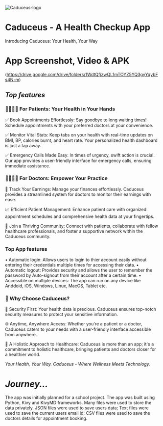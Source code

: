 ![Caduceus-logo](https://github.com/vigneshc1202/Caduceus/assets/117792967/a05e4a33-c6f0-4491-8b88-48da5113f18c)

# Caduceus - A Health Checkup App
Introducing Caduceus: Your Health, Your Way

# App Screenshot, Video & APK

(https://drive.google.com/drive/folders/1WdtQfjzwQL1mTOYZ5YQ3gyYqybFs4N-m)

## *Top features*

### 👩‍⚕️👨‍⚕️ **For Patients: Your Health in Your Hands**

✅ Book Appointments Effortlessly: Say goodbye to long waiting times! Schedule appointments with your preferred doctors at your convenience.

✅ Monitor Vital Stats: Keep tabs on your health with real-time updates on BMI, BP, calories burnt, and heart rate. Your personalized health dashboard is just a tap away.

✅ Emergency Calls Made Easy: In times of urgency, swift action is crucial. Our app provides a user-friendly interface for emergency calls, ensuring immediate assistance.

### 👨‍⚕️👩‍⚕️ **For Doctors: Empower Your Practice**

💼 Track Your Earnings: Manage your finances effortlessly. Caduceus provides a streamlined system for doctors to monitor their earnings with ease.

📈 Efficient Patient Management: Enhance patient care with organized appointment schedules and comprehensive health data at your fingertips.

👥 Join a Thriving Community: Connect with patients, collaborate with fellow healthcare professionals, and foster a supportive network within the Caduceus community.

### Top App features

• Automatic login: Allows users to login to thier account easily without entering their credentials multiple times for accessing their data.
• Automatic logout: Provides security and allows the user to remember the password by Auto-signout from their account after a certain time.
• Accessible on multiple devices: The app can run on any device like Anddoid, iOS, Windows, Linux, MacOS, Tablet etc.

### 🎉 **Why Choose Caduceus?**

🔐 Security First: Your health data is precious. Caduceus ensures top-notch security measures to protect your sensitive information.

🌐 Anytime, Anywhere Access: Whether you're a patient or a doctor, Caduceus caters to your needs with a user-friendly interface accessible from anywhere.

🤝 A Holistic Approach to Healthcare: Caduceus is more than an app; it's a commitment to holistic healthcare, bringing patients and doctors closer for a healthier world.

_Your Health, Your Way. Caduceus - Where Wellness Meets Technology._

# *Journey...*

The app was initially planned for a school project. The app was built using Python, Kivy and KivyMD frameworks. Many files were used to store the data privately. JSON files were used to save users data; Text files were used to save the current users email id; CSV files were used to save the doctors details for appointment booking.

